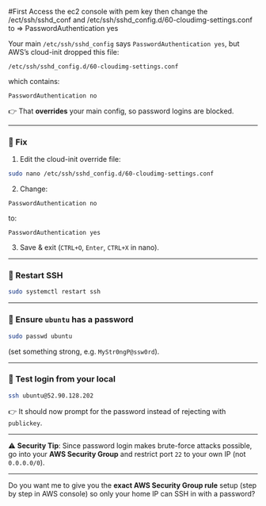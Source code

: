 #First Access the ec2 console with pem key then change the /ect/ssh/sshd_conf and /etc/ssh/sshd_config.d/60-cloudimg-settings.conf to =>  PasswordAuthentication yes

Your main `/etc/ssh/sshd_config` says `PasswordAuthentication yes`, but AWS’s cloud-init dropped this file:

```
/etc/ssh/sshd_config.d/60-cloudimg-settings.conf
```

which contains:

```
PasswordAuthentication no
```

👉 That **overrides** your main config, so password logins are blocked.

---

### 🔧 Fix

1. Edit the cloud-init override file:

```bash
sudo nano /etc/ssh/sshd_config.d/60-cloudimg-settings.conf
```

2. Change:

```
PasswordAuthentication no
```

to:

```
PasswordAuthentication yes
```

3. Save & exit (`CTRL+O`, `Enter`, `CTRL+X` in nano).

---

### 🔄 Restart SSH

```bash
sudo systemctl restart ssh
```

---

### 🔑 Ensure `ubuntu` has a password

```bash
sudo passwd ubuntu
```

(set something strong, e.g. `MyStr0ngP@ssw0rd`).

---

### 🚀 Test login from your local

```bash
ssh ubuntu@52.90.128.202
```

👉 It should now prompt for the password instead of rejecting with `publickey`.

---

⚠️ **Security Tip**: Since password login makes brute-force attacks possible, go into your **AWS Security Group** and restrict port `22` to your own IP (not `0.0.0.0/0`).

---

Do you want me to give you the **exact AWS Security Group rule** setup (step by step in AWS console) so only your home IP can SSH in with a password?

